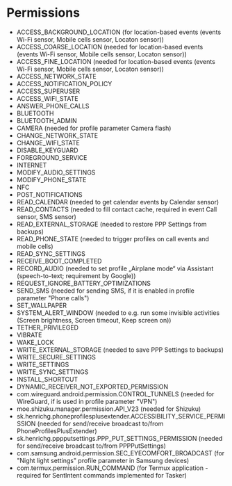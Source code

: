 Permissions
===========

- ACCESS_BACKGROUND_LOCATION (for location-based events (events Wi-Fi sensor, Mobile cells sensor, Locaton sensor))
- ACCESS_COARSE_LOCATION (needed for location-based events (events Wi-Fi sensor, Mobile cells sensor, Locaton sensor))
- ACCESS_FINE_LOCATION (needed for location-based events (events Wi-Fi sensor, Mobile cells sensor, Locaton sensor))
- ACCESS_NETWORK_STATE
- ACCESS_NOTIFICATION_POLICY
- ACCESS_SUPERUSER
- ACCESS_WIFI_STATE
- ANSWER_PHONE_CALLS
- BLUETOOTH
- BLUETOOTH_ADMIN
- CAMERA (needed for profile parameter Camera flash)
- CHANGE_NETWORK_STATE
- CHANGE_WIFI_STATE
- DISABLE_KEYGUARD
- FOREGROUND_SERVICE
- INTERNET
- MODIFY_AUDIO_SETTINGS
- MODIFY_PHONE_STATE
- NFC
- POST_NOTIFICATIONS
- READ_CALENDAR (needed to get calendar events by Calendar sensor)
- READ_CONTACTS (needed to fill contact cache, required in event Call sensor, SMS sensor)
- READ_EXTERNAL_STORAGE (needed to restore PPP Settings from backups)
- READ_PHONE_STATE (needed to trigger profiles on call events and mobile cells)
- READ_SYNC_SETTINGS
- RECEIVE_BOOT_COMPLETED
- RECORD_AUDIO (needed to set profile „Airplane mode“ via Assistant (speech-to-text; requirement by Google))
- REQUEST_IGNORE_BATTERY_OPTIMIZATIONS
- SEND_SMS (needed for sending SMS, if it is enabled in profile parameter "Phone calls")
- SET_WALLPAPER
- SYSTEM_ALERT_WINDOW (needed to e.g. run some invisible activities (Screen brightness, Screen timeout, Keep screen on))
- TETHER_PRIVILEGED
- VIBRATE
- WAKE_LOCK
- WRITE_EXTERNAL_STORAGE (needed to save PPP Settings to backups)
- WRITE_SECURE_SETTINGS
- WRITE_SETTINGS
- WRITE_SYNC_SETTINGS
- INSTALL_SHORTCUT
- DYNAMIC_RECEIVER_NOT_EXPORTED_PERMISSION
- com.wireguard.android.permission.CONTROL_TUNNELS (needed for WireGuard, if is used in profile parameter "VPN")
- moe.shizuku.manager.permission.API_V23 (needed for Shizuku)
- sk.henrichg.phoneprofilesplusextender.ACCESSIBILITY_SERVICE_PERMISSION (needed for send/receive broadcast to/from PhoneProfilesPlusExtender)
- sk.henrichg.pppputsettings.PPP_PUT_SETTINGS_PERMISSION  (needed for send/receive broadcast to/from PPPPutSettings)
- com.samsung.android.permission.SEC_EYECOMFORT_BROADCAST (for "Night light settings" profile parameter in Samsung devices)
- com.termux.permission.RUN_COMMAND (for Termux application - required for SentIntent commands implemented for Tasker)
